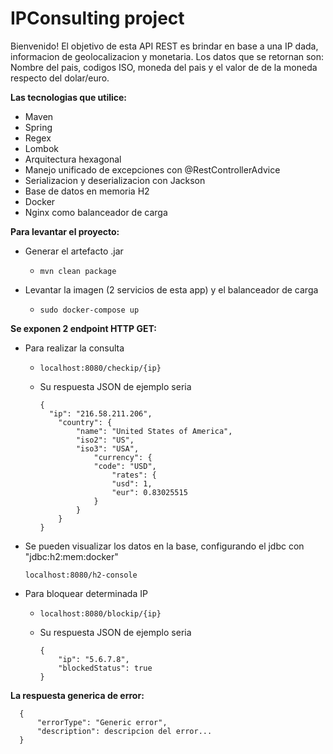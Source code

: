 # IPConsulting project

Bienvenido! El objetivo de esta API REST es brindar en base a una IP dada, informacion de geolocalizacion
y monetaria. Los datos que se retornan son: Nombre del pais, codigos ISO, moneda del pais y el valor de 
de la moneda respecto del dolar/euro.

**Las tecnologias que utilice:**
- Maven
- Spring
- Regex
- Lombok
- Arquitectura hexagonal    
- Manejo unificado de excepciones con @RestControllerAdvice
- Serializacion y deserializacion con Jackson
- Base de datos en memoria H2
- Docker
- Nginx como balanceador de carga

**Para levantar el proyecto:**
- Generar el artefacto .jar
  - ```
    mvn clean package
    ```
- Levantar la imagen (2 servicios de esta app) y el balanceador de carga
  - ```
    sudo docker-compose up
    ```
  
**Se exponen 2 endpoint HTTP GET:**
- Para realizar la consulta
  - ```
    localhost:8080/checkip/{ip}
    ```
  - Su respuesta JSON de ejemplo seria
    ```
    {
      "ip": "216.58.211.206",
        "country": {
            "name": "United States of America",
            "iso2": "US",
            "iso3": "USA",
                "currency": {
                "code": "USD",
                    "rates": {
                    "usd": 1,
                    "eur": 0.83025515
                }
            }
        }
    }
    ```  
- Se pueden visualizar los datos en la base, configurando el jdbc con "jdbc:h2:mem:docker"
  ```
  localhost:8080/h2-console
  ```
  
- Para bloquear determinada IP
  - ```
    localhost:8080/blockip/{ip}
    ```
  - Su respuesta JSON de ejemplo seria
    ```
    {
        "ip": "5.6.7.8",
        "blockedStatus": true
    }
    ```
**La respuesta generica de error:**
```
  {
      "errorType": "Generic error",
      "description": descripcion del error...
  }
```
